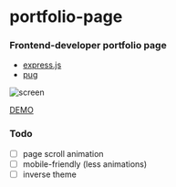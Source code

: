 # portfolio-page
### Frontend-developer portfolio page

* [express.js](http://expressjs.com/)
* [pug](https://pugjs.org/)


![screen](https://image.ibb.co/kEeFQ6/portfolio_page.jpg)

[DEMO](http://nextgtrgod.info/)


### Todo
- [ ] page scroll animation
- [ ] mobile-friendly (less animations)
- [ ] inverse theme